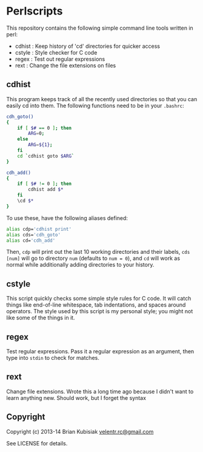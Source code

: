 # Perlscripts

This repository contains the following simple command line tools written in
perl:

- cdhist    : Keep history of 'cd' directories for quicker access
- cstyle    : Style checker for C code
- regex     : Test out regular expressions
- rext      : Change the file extensions on files

## cdhist

This program keeps track of all the recently used directories so that you can
easily cd into them. The following functions need to be in your `.bashrc`:

```sh
cdh_goto()
{
    if [ $# == 0 ]; then
        ARG=0;
    else
        ARG=${1};
    fi
    cd `cdhist goto $ARG`
}

cdh_add()
{
    if [ $# != 0 ]; then
        cdhist add $*
    fi
    \cd $*
}
```

To use these, have the following aliases defined:

```sh
alias cdp='cdhist print'
alias cds='cdh_goto'
alias cd='cdh_add'
```

Then, `cdp` will print out the last 10 working directories and their labels,
`cds [num]` will go to directory `num` (defaults to `num = 0`), and `cd` will
work as normal while additionally adding directories to your history.

## cstyle

This script quickly checks some simple style rules for C code. It will catch
things like end-of-line whitespace, tab indentations, and spaces around
operators. The style used by this script is my personal style; you might not
like some of the things in it.

## regex

Test regular expressions. Pass it a regular expression as an argument, then
type into `stdin` to check for matches.

## rext

Change file extensions. Wrote this a long time ago because I didn't want to
learn anything new. Should work, but I forget the syntax

## Copyright

Copyright (c) 2013-14 Brian Kubisiak <velentr.rc@gmail.com>

See LICENSE for details.
